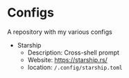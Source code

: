 # Configs
A repository with my various configs

* Starship
  * Description: Cross-shell prompt
  * Website: https://starship.rs/
  * location: `/.config/starship.toml`
